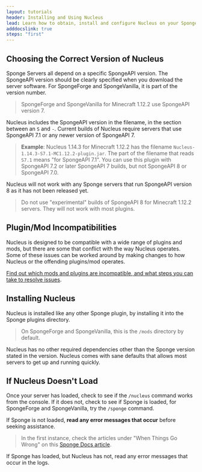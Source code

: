 ```yaml
---
layout: tutorials
header: Installing and Using Nucleus
lead: Learn how to obtain, install and configure Nucleus on your Sponge Server
adddocslink: true
steps: "first"
---
```


## Choosing the Correct Version of Nucleus

Sponge Servers all depend on a specific SpongeAPI version. The SpongeAPI version should be clearly specified when you download the server software. For SpongeForge and SpongeVanilla, it is part of the version number.

> SpongeForge and SpongeVanilla for Minecraft 1.12.2 use SpongeAPI version 7.

Nucleus includes the SpongeAPI version in the filename, in the section between an `S` and `-`. Current builds of Nucleus require servers that use SpongeAPI 7.1 or any newer version of SpongeAPI 7.

> **Example**: Nucleus 1.14.3 for Minecraft 1.12.2 has the filename `Nucleus-1.14.3-S7.1-MC1.12.2-plugin.jar`. The part of the filename that reads `S7.1` means "for SpongeAPI 7.1". You can use this plugin with SpongeAPI 7.2 or later SpongeAPI 7 builds, but not SpongeAPI 8 or SpongeAPI 7.0.

Nucleus will not work with any Sponge servers that run SpongeAPI version 8 as it has not been released yet.

> Do not use "experimental" builds of SpongeAPI 8 for Minecraft 1.12.2 servers. They will not work with most plugins. 

## Plugin/Mod Incompatibilities

Nucleus is designed to be compatible with a wide range of plugins and mods, but there are some that conflict with the way Nucleus operates. Some of these issues can be worked around by making changes to how Nucleus or the offending plugins/mod operates. 

[Find out which mods and plugins are incompatible, and what steps you can take to resolve issues](../../compatibility.html).

## Installing Nucleus

Nucleus is installed like any other Sponge plugin, by installing it into the Sponge plugins directory. 

> On SpongeForge and SpongeVanilla, this is the <code>/mods</code> directory by default.

Nucleus has no other required dependencies other than the Sponge version stated in the version. Nucleus comes with sane defaults that allows most servers to get up and running quickly. 

## If Nucleus Doesn't Load

Once your server has loaded, check to see if the `/nucleus` command works from the console. If it does not, check to see if Sponge is loaded, for SpongeForge and SpongeVanilla, try the `/sponge` command.

If Sponge is not loaded, **read any error messages that occur** before seeking assistance.

> In the first instance, check the articles under "When Things Go Wrong" on this [Sponge Docs article](https://docs.spongepowered.org/stable/en/server/quickstart.html#when-things-go-wrong). 

If Sponge has loaded, but Nucleus has not, read any error messages that occur in the logs.


